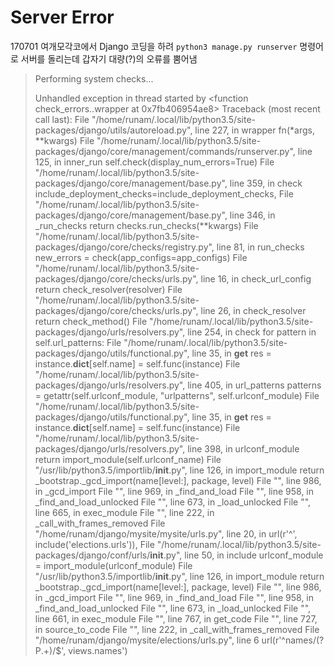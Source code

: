 # Server Error
170701 여개모각코에서 Django 코딩을 하려 `python3 manage.py runserver` 명령어로 서버를 돌리는데 갑자기 대량(?)의 오류를 뿜어냄  

>Performing system checks...
>
>Unhandled exception in thread started by <function check_errors.<locals>.wrapper at 0x7fb406954ae8>
Traceback (most recent call last):
  File "/home/runam/.local/lib/python3.5/site-packages/django/utils/autoreload.py", line 227, in wrapper
    fn(\*args, \*\*kwargs)
  File "/home/runam/.local/lib/python3.5/site-packages/django/core/management/commands/runserver.py", line 125, in inner_run
    self.check(display_num_errors=True)
  File "/home/runam/.local/lib/python3.5/site-packages/django/core/management/base.py", line 359, in check
    include_deployment_checks=include_deployment_checks,
  File "/home/runam/.local/lib/python3.5/site-packages/django/core/management/base.py", line 346, in _run_checks
    return checks.run_checks(**kwargs)
  File "/home/runam/.local/lib/python3.5/site-packages/django/core/checks/registry.py", line 81, in run_checks
    new_errors = check(app_configs=app_configs)
  File "/home/runam/.local/lib/python3.5/site-packages/django/core/checks/urls.py", line 16, in check_url_config
    return check_resolver(resolver)
  File "/home/runam/.local/lib/python3.5/site-packages/django/core/checks/urls.py", line 26, in check_resolver
    return check_method()
  File "/home/runam/.local/lib/python3.5/site-packages/django/urls/resolvers.py", line 254, in check
    for pattern in self.url_patterns:
  File "/home/runam/.local/lib/python3.5/site-packages/django/utils/functional.py", line 35, in __get__
    res = instance.__dict__[self.name] = self.func(instance)
  File "/home/runam/.local/lib/python3.5/site-packages/django/urls/resolvers.py", line 405, in url_patterns
    patterns = getattr(self.urlconf_module, "urlpatterns", self.urlconf_module)
  File "/home/runam/.local/lib/python3.5/site-packages/django/utils/functional.py", line 35, in __get__
    res = instance.__dict__[self.name] = self.func(instance)
  File "/home/runam/.local/lib/python3.5/site-packages/django/urls/resolvers.py", line 398, in urlconf_module
    return import_module(self.urlconf_name)
  File "/usr/lib/python3.5/importlib/__init__.py", line 126, in import_module
    return _bootstrap._gcd_import(name[level:], package, level)
  File "<frozen importlib._bootstrap>", line 986, in _gcd_import
  File "<frozen importlib._bootstrap>", line 969, in _find_and_load
  File "<frozen importlib._bootstrap>", line 958, in _find_and_load_unlocked
  File "<frozen importlib._bootstrap>", line 673, in _load_unlocked
  File "<frozen importlib._bootstrap_external>", line 665, in exec_module
  File "<frozen importlib._bootstrap>", line 222, in _call_with_frames_removed
  File "/home/runam/django/mysite/mysite/urls.py", line 20, in <module>
    url(r'^', include('elections.urls')),
  File "/home/runam/.local/lib/python3.5/site-packages/django/conf/urls/__init__.py", line 50, in include
    urlconf_module = import_module(urlconf_module)
  File "/usr/lib/python3.5/importlib/__init__.py", line 126, in import_module
    return _bootstrap._gcd_import(name[level:], package, level)
  File "<frozen importlib._bootstrap>", line 986, in _gcd_import
  File "<frozen importlib._bootstrap>", line 969, in _find_and_load
  File "<frozen importlib._bootstrap>", line 958, in _find_and_load_unlocked
  File "<frozen importlib._bootstrap>", line 673, in _load_unlocked
  File "<frozen importlib._bootstrap_external>", line 661, in exec_module
  File "<frozen importlib._bootstrap_external>", line 767, in get_code
  File "<frozen importlib._bootstrap_external>", line 727, in source_to_code
  File "<frozen importlib._bootstrap>", line 222, in _call_with_frames_removed
  File "/home/runam/django/mysite/elections/urls.py", line 6
    url(r'^names/(?P<name>.+)/$', views.names')
